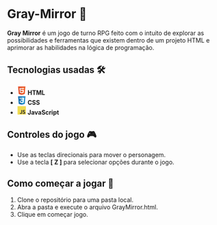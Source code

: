# Gray-Mirror 🚪

**Gray Mirror** é um jogo de turno RPG feito com o intuito de explorar as possibilidades e ferramentas que existem dentro de um projeto HTML e aprimorar as habilidades na lógica de programação.

## Tecnologias usadas 🛠️
- <img src="https://raw.githubusercontent.com/devicons/devicon/master/icons/html5/html5-original.svg" height="20"/> **HTML**
- <img src="https://raw.githubusercontent.com/devicons/devicon/master/icons/css3/css3-original.svg" height="20"/> **CSS**
- <img src="https://raw.githubusercontent.com/devicons/devicon/master/icons/javascript/javascript-original.svg" height="20"/> **JavaScript**



## Controles do jogo 🎮
- Use as teclas direcionais para mover o personagem.
- Use a tecla **[ Z ]** para selecionar opções durante o jogo.

## Como começar a jogar 🤔
1. Clone o repositório para uma pasta local.
2. Abra a pasta e execute o arquivo GrayMirror.html.
3. Clique em começar jogo.
